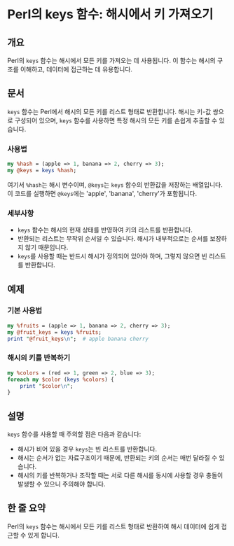 <!--
Meta Description: # Perl의 keys 함수: 해시에서 키 가져오기 ## 개요 Perl의 `keys` 함수는 해시에서 모든 키를 가져오는 데 사용됩니다. 이 함수는 해시의 구조를 이해하고, 데이터에 접근하는 데 유용합니다. ## 문서 `keys` 함수는 Perl에서 해시의 모든 키를 ...
Meta Keywords: keys, 해시의, 함수는, 반환합니다, apple
-->

# Perl의 keys 함수: 해시에서 키 가져오기

## 개요
Perl의 `keys` 함수는 해시에서 모든 키를 가져오는 데 사용됩니다. 이 함수는 해시의 구조를 이해하고, 데이터에 접근하는 데 유용합니다.

## 문서
`keys` 함수는 Perl에서 해시의 모든 키를 리스트 형태로 반환합니다. 해시는 키-값 쌍으로 구성되어 있으며, `keys` 함수를 사용하면 특정 해시의 모든 키를 손쉽게 추출할 수 있습니다.

### 사용법
```perl
my %hash = (apple => 1, banana => 2, cherry => 3);
my @keys = keys %hash;
```

여기서 `%hash`는 해시 변수이며, `@keys`는 `keys` 함수의 반환값을 저장하는 배열입니다. 이 코드를 실행하면 `@keys`에는 'apple', 'banana', 'cherry'가 포함됩니다.

### 세부사항
- `keys` 함수는 해시의 현재 상태를 반영하여 키의 리스트를 반환합니다.
- 반환되는 리스트는 무작위 순서일 수 있습니다. 해시가 내부적으로는 순서를 보장하지 않기 때문입니다.
- `keys`를 사용할 때는 반드시 해시가 정의되어 있어야 하며, 그렇지 않으면 빈 리스트를 반환합니다.

## 예제
### 기본 사용법
```perl
my %fruits = (apple => 1, banana => 2, cherry => 3);
my @fruit_keys = keys %fruits;
print "@fruit_keys\n";  # apple banana cherry
```

### 해시의 키를 반복하기
```perl
my %colors = (red => 1, green => 2, blue => 3);
foreach my $color (keys %colors) {
    print "$color\n";
}
```

## 설명
`keys` 함수를 사용할 때 주의할 점은 다음과 같습니다:
- 해시가 비어 있을 경우 `keys`는 빈 리스트를 반환합니다.
- 해시는 순서가 없는 자료구조이기 때문에, 반환되는 키의 순서는 매번 달라질 수 있습니다. 
- 해시의 키를 반복하거나 조작할 때는 서로 다른 해시를 동시에 사용할 경우 충돌이 발생할 수 있으니 주의해야 합니다.

## 한 줄 요약
Perl의 `keys` 함수는 해시에서 모든 키를 리스트 형태로 반환하여 해시 데이터에 쉽게 접근할 수 있게 합니다.